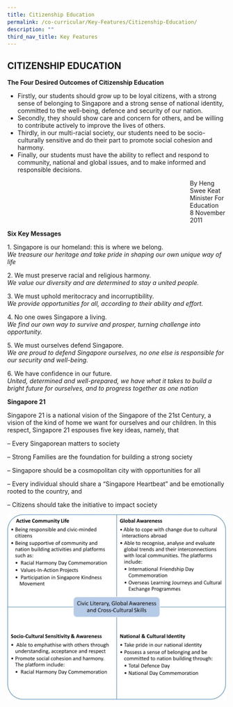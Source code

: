 ```yaml
---
title: Citizenship Education
permalink: /co-curricular/Key-Features/Citizenship-Education/
description: ""
third_nav_title: Key Features
---
```

## CITIZENSHIP EDUCATION


**The Four Desired Outcomes of Citizenship Education**

*   Firstly, our students should grow up to be loyal citizens, with a strong sense of belonging to Singapore and a strong sense of national identity, committed to the well-being, defence and security of our nation.
*   Secondly, they should show care and concern for others, and be willing to contribute actively to improve the lives of others.
*   Thirdly, in our multi-racial society, our students need to be socio-culturally sensitive and do their part to promote social cohesion and harmony.
*   Finally, our students must have the ability to reflect and respond to community, national and global issues, and to make informed and responsible decisions. 

<p style="margin-left:30em;">By Heng Swee Keat<br> Minister For Education<br>8 November 2011</p>
	



**Six Key Messages**

1\. Singapore is our homeland: this is where we belong.
<br>
_We treasure our heritage and take pride in shaping our own unique way of life_

2\. We must preserve racial and religious harmony.
<br>
_We value our diversity and are determined to stay a united people._

3\. We must uphold meritocracy and incorruptibility.
<br>
_We provide opportunities for all, according to their ability and effort._

4\.  No one owes Singapore a living.
<br>
_We find our own way to survive and prosper, turning challenge into opportunity._

5\.  We must ourselves defend Singapore.
<br>
_We are proud to defend Singapore ourselves, no one else is responsible for our security and well-being._

6\.  We have confidence in our future.
<br>
 _United, determined and well-prepared, we have what it takes to build a bright future for ourselves, and to progress together as one nation_
 
**Singapore 21**

Singapore 21 is a national vision of the Singapore of the 21st Century, a vision of the kind of home we want for ourselves and our children. In this respect, Singapore 21 espouses five key ideas, namely, that

– Every Singaporean matters to society

– Strong Families are the foundation for building a strong society

– Singapore should be a cosmopolitan city with opportunities for all

– Every individual should share a “Singapore Heartbeat” and be emotionally rooted to the country, and

– Citizens should take the initiative to impact society

![](/images/CCE/Key%20Features/Citizenship%20Education/citizenship%20chart.jpg)